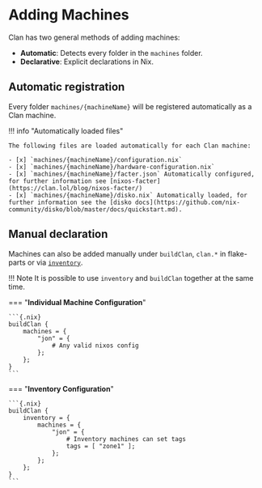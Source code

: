 # Adding Machines

Clan has two general methods of adding machines:

- **Automatic**: Detects every folder in the `machines` folder.
- **Declarative**: Explicit declarations in Nix.

## Automatic registration

Every folder `machines/{machineName}` will be registered automatically as a Clan machine.

!!! info "Automatically loaded files"

    The following files are loaded automatically for each Clan machine:

    - [x] `machines/{machineName}/configuration.nix`
    - [x] `machines/{machineName}/hardware-configuration.nix`
    - [x] `machines/{machineName}/facter.json` Automatically configured, for further information see [nixos-facter](https://clan.lol/blog/nixos-facter/)
    - [x] `machines/{machineName}/disko.nix` Automatically loaded, for further information see the [disko docs](https://github.com/nix-community/disko/blob/master/docs/quickstart.md).

## Manual declaration

Machines can also be added manually under `buildClan`, `clan.*` in flake-parts or via [`inventory`](../manual/inventory.md).

!!! Note
    It is possible to use `inventory` and `buildClan` together at the same time.

=== "**Individual Machine Configuration**"

    ```{.nix}
    buildClan {
        machines = {
            "jon" = {
                # Any valid nixos config
            };
        };
    }
    ```

=== "**Inventory Configuration**"

    ```{.nix}
    buildClan {
        inventory = {
            machines = {
                "jon" = {
                    # Inventory machines can set tags
                    tags = [ "zone1" ];
                };
            };
        };
    }
    ```
